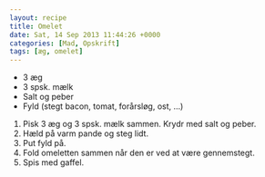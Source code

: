 ```yaml
---
layout: recipe
title: Omelet
date: Sat, 14 Sep 2013 11:44:26 +0000
categories: [Mad, Opskrift]
tags: [æg, omelet]
---
```



*  3 æg
*  3 spsk. mælk
*  Salt og peber
*  Fyld (stegt bacon, tomat, forårsløg, ost, …)


1. Pisk 3 æg og 3 spsk. mælk sammen. Krydr med salt og peber.
1. Hæld på varm pande og steg lidt.
1. Put fyld på.
1. Fold omeletten sammen når den er ved at være gennemstegt.
1. Spis med gaffel.
